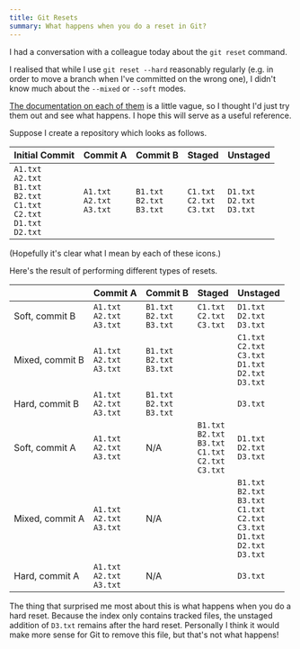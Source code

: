 ```yaml
---
title: Git Resets
summary: What happens when you do a reset in Git?
---
```


I had a conversation with a colleague today about the `git reset` command.

I realised that while I use `git reset --hard` reasonably regularly (e.g. in
order to move a branch when I've committed on the wrong one), I didn't know much
about the `--mixed` or `--soft` modes.

[The documentation on each of them](https://git-scm.com/docs/git-reset) is a
little vague, so I thought I'd just try them out and see what happens. I hope
this will serve as a useful reference.

Suppose I create a repository which looks as follows.

|Initial Commit|Commit A|Commit B|Staged|Unstaged|
|---|---|---|---|---|
|<i class="fas fa-plus-square"></i>  `A1.txt`<br/><i class="fas fa-plus-square"></i>  `A2.txt`<br/><i class="fas fa-plus-square"></i>  `B1.txt`<br/><i class="fas fa-plus-square"></i>  `B2.txt`<br/><i class="fas fa-plus-square"></i>  `C1.txt`<br/><i class="fas fa-plus-square"></i>  `C2.txt`<br/><i class="fas fa-plus-square"></i>  `D1.txt`<br/><i class="fas fa-plus-square"></i>  `D2.txt`|<i class="fas fa-minus-square"></i> `A1.txt`<br/><i class="fas fa-pen-square"></i>  `A2.txt`<br/><i class="fas fa-plus-square"></i> `A3.txt`|<i class="fas fa-minus-square"></i> `B1.txt`<br/><i class="fas fa-pen-square"></i> `B2.txt`<br/><i class="fas fa-plus-square"></i> `B3.txt`|<i class="fas fa-minus-square"></i> `C1.txt`<br/><i class="fas fa-pen-square"></i>  `C2.txt`<br/><i class="fas fa-plus-square"></i> `C3.txt`|<i class="fas fa-minus-square"></i> `D1.txt`<br/><i class="fas fa-pen-square"></i>  `D2.txt`<br/><i class="fas fa-plus-square"></i> `D3.txt`|

(Hopefully it's clear what I mean by each of these icons.)

Here's the result of performing different types of resets.

||Commit A|Commit B|Staged|Unstaged|
|---|---|---|---|---|
|Soft, commit B|<i class="fas fa-minus-square"></i> `A1.txt`<br/><i class="fas fa-pen-square"></i>  `A2.txt`<br/><i class="fas fa-plus-square"></i> `A3.txt`|<i class="fas fa-minus-square"></i> `B1.txt`<br/><i class="fas fa-pen-square"></i> `B2.txt`<br/><i class="fas fa-plus-square"></i> `B3.txt`|<i class="fas fa-minus-square"></i> `C1.txt`<br/><i class="fas fa-pen-square"></i>  `C2.txt`<br/><i class="fas fa-plus-square"></i> `C3.txt`|<i class="fas fa-minus-square"></i> `D1.txt`<br/><i class="fas fa-pen-square"></i>  `D2.txt`<br/><i class="fas fa-plus-square"></i> `D3.txt`|
|Mixed, commit B|<i class="fas fa-minus-square"></i> `A1.txt`<br/><i class="fas fa-pen-square"></i>  `A2.txt`<br/><i class="fas fa-plus-square"></i> `A3.txt`|<i class="fas fa-minus-square"></i> `B1.txt`<br/><i class="fas fa-pen-square"></i> `B2.txt`<br/><i class="fas fa-plus-square"></i> `B3.txt`||<i class="fas fa-minus-square"></i> `C1.txt`<br/><i class="fas fa-pen-square"></i>  `C2.txt`<br/><i class="fas fa-plus-square"></i> `C3.txt`<br/><i class="fas fa-minus-square"></i> `D1.txt`<br/><i class="fas fa-pen-square"></i>  `D2.txt`<br/><i class="fas fa-plus-square"></i> `D3.txt`|
|Hard, commit B|<i class="fas fa-minus-square"></i> `A1.txt`<br/><i class="fas fa-pen-square"></i>  `A2.txt`<br/><i class="fas fa-plus-square"></i> `A3.txt`|<i class="fas fa-minus-square"></i> `B1.txt`<br/><i class="fas fa-pen-square"></i> `B2.txt`<br/><i class="fas fa-plus-square"></i> `B3.txt`||<i class="fas fa-plus-square"></i> `D3.txt`|
|Soft, commit A|<i class="fas fa-minus-square"></i> `A1.txt`<br/><i class="fas fa-pen-square"></i>  `A2.txt`<br/><i class="fas fa-plus-square"></i> `A3.txt`|N/A|<i class="fas fa-minus-square"></i> `B1.txt`<br/><i class="fas fa-pen-square"></i> `B2.txt`<br/><i class="fas fa-plus-square"></i> `B3.txt`<br/><i class="fas fa-minus-square"></i> `C1.txt`<br/><i class="fas fa-pen-square"></i>  `C2.txt`<br/><i class="fas fa-plus-square"></i> `C3.txt`|<i class="fas fa-minus-square"></i> `D1.txt`<br/><i class="fas fa-pen-square"></i>  `D2.txt`<br/><i class="fas fa-plus-square"></i> `D3.txt`|
|Mixed, commit A|<i class="fas fa-minus-square"></i> `A1.txt`<br/><i class="fas fa-pen-square"></i>  `A2.txt`<br/><i class="fas fa-plus-square"></i> `A3.txt`|N/A||<i class="fas fa-minus-square"></i> `B1.txt`<br/><i class="fas fa-pen-square"></i> `B2.txt`<br/><i class="fas fa-plus-square"></i> `B3.txt`<br/><i class="fas fa-minus-square"></i> `C1.txt`<br/><i class="fas fa-pen-square"></i>  `C2.txt`<br/><i class="fas fa-plus-square"></i> `C3.txt`<br/><i class="fas fa-minus-square"></i> `D1.txt`<br/><i class="fas fa-pen-square"></i>  `D2.txt`<br/><i class="fas fa-plus-square"></i> `D3.txt`|
|Hard, commit A|<i class="fas fa-minus-square"></i> `A1.txt`<br/><i class="fas fa-pen-square"></i>  `A2.txt`<br/><i class="fas fa-plus-square"></i> `A3.txt`|N/A||<i class="fas fa-plus-square"></i> `D3.txt`|

The thing that surprised me most about this is what happens when you do a hard
reset. Because the index only contains tracked files, the unstaged addition of
`D3.txt` remains after the hard reset. Personally I think it would make more
sense for Git to remove this file, but that's not what happens!